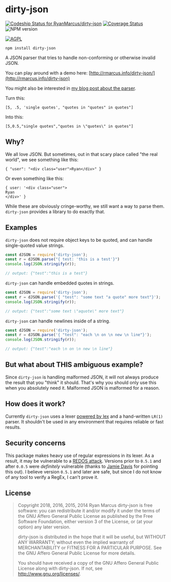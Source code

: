 # dirty-json

[ ![Codeship Status for RyanMarcus/dirty-json](https://codeship.com/projects/cbc19870-2e42-0132-d30c-4adef3b19db7/status)](https://www.codeship.io/projects/39346)  [![Coverage Status](https://coveralls.io/repos/github/RyanMarcus/dirty-json/badge.svg?branch=master)](https://coveralls.io/github/RyanMarcus/dirty-json?branch=master) ![NPM version](https://badge.fury.io/js/dirty-json.svg)


[ ![AGPL](http://www.gnu.org/graphics/agplv3-155x51.png) ](http://www.gnu.org/licenses/agpl-3.0.en.html)


```
npm install dirty-json
```


A JSON parser that tries to handle non-conforming or otherwise invalid JSON.

You can play around with a demo here: [http://rmarcus.info/dirty-json/](http://rmarcus.info/dirty-json)

You might also be interested in [my blog post about the parser](http://rmarcus.info/blog/2014/10/05/dirty-json-parser.html).

Turn this:

    [5, .5, 'single quotes', "quotes in "quotes" in quotes"]

Into this:

    [5,0.5,"single quotes","quotes in \"quotes\" in quotes"]

## Why?
We all love JSON. But sometimes, out in that scary place called "the real world", we see something like this:

    { "user": "<div class="user">Ryan</div>" }

Or even something like this:

    { user: '<div class="user">
	Ryan
	</div>' }

While these are obviously cringe-worthy, we still want a way to parse them. `dirty-json` provides a library to do exactly that.

## Examples
`dirty-json` does not require object keys to be quoted, and can handle single-quoted value strings.

```javascript
const dJSON = require('dirty-json');
const r = dJSON.parse("{ test: 'this is a test'}")
console.log(JSON.stringify(r));

// output: {"test":"this is a test"}
```

`dirty-json` can handle embedded quotes in strings.

```javascript
const dJSON = require('dirty-json');
const r = dJSON.parse('{ "test": "some text "a quote" more text"}');
console.log(JSON.stringify(r));

// output: {"test":"some text \"aquote\" more text"}
```

`dirty-json` can handle newlines inside of a string.

```javascript
const dJSON = require('dirty-json');
const r = dJSON.parse('{ "test": "each \n on \n new \n line"}');
console.log(JSON.stringify(r));

// output: {"test":"each \n on \n new \n line"}
```

## But what about THIS ambiguous example?
Since `dirty-json` is handling malformed JSON, it will not always produce the result that you "think" it should. That's why you should only use this when you absolutely need it. Malformed JSON is malformed for a reason.

## How does it work?
Currently `dirty-json` uses a lexer [powered by lex](https://github.com/aaditmshah/lexer) and a hand-written `LR(1)` parser. It shouldn't be used in any environment that requires reliable or fast results.

## Security concerns

This package makes heavy use of regular expressions in its lexer. As a result, it may be vulnerable to a [REDOS attack](https://snyk.io/blog/redos-and-catastrophic-backtracking). Versions prior to `0.5.1` and after `0.0.5` were *definitely* vulnerable (thanks to [Jamie Davis](http://people.cs.vt.edu/~davisjam/) for pointing this out). I believe version `0.5.1` and later are safe, but since I do not know of any tool to verify a RegEx, I can't prove it. 

## License
> Copyright 2018, 2016, 2015, 2014 Ryan Marcus
> dirty-json is free software: you can redistribute it and/or modify
> it under the terms of the GNU Affero General Public License as published by
> the Free Software Foundation, either version 3 of the License, or
> (at your option) any later version.
> 
> dirty-json is distributed in the hope that it will be useful,
> but WITHOUT ANY WARRANTY; without even the implied warranty of
> MERCHANTABILITY or FITNESS FOR A PARTICULAR PURPOSE.  See the
> GNU Affero General Public License for more details.
> 
> You should have received a copy of the GNU Affero General Public License
> along with dirty-json.  If not, see <http://www.gnu.org/licenses/>.
